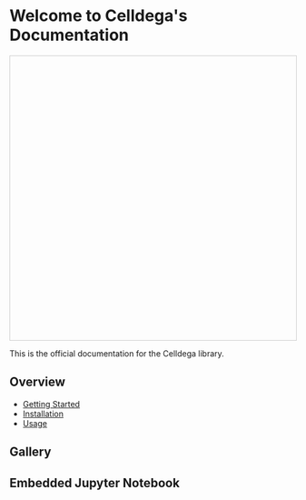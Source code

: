 # Welcome to Celldega's Documentation


<div id="landscape-container" style="position: relative; display: flex; width: 100%; height: 500px; overflow: hidden; border: 1px solid #ccc;">
    <div id="landscape" style="height; 500px;"></div>
</div>

This is the official documentation for the Celldega library.


## Overview

- [Getting Started](getting_started.md)
- [Installation](installation.md)
- [Usage](usage.md)

## Gallery


## Embedded Jupyter Notebook

<!-- <script src="assets/js/widget.js></script> -->
<script src="assets/js/index.js" type="module"></script>


<!-- <script>
  document.addEventListener("DOMContentLoaded", () => {
    console.log('script in the markdown page')
  }
</script> -->

<!-- <script type="module">

    console.log('************************************)
    // import celldega from './assets/js/widget.js';

    console.log("hello!!!!!!");

</script> -->